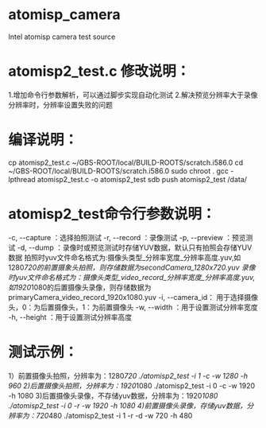 atomisp_camera
==============

Intel atomisp camera test source

# atomisp2_test.c 修改说明：
1.增加命令行参数解析，可以通过脚步实现自动化测试
2.解决预览分辨率大于录像分辨率时，分辨率设置失败的问题

# 编译说明：
cp atomisp2_test.c ~/GBS-ROOT/local/BUILD-ROOTS/scratch.i586.0
cd ~/GBS-ROOT/local/BUILD-ROOTS/scratch.i586.0
sudo chroot .
gcc -lpthread atomisp2_test.c -o atomisp2_test
sdb push atomisp2_test /data/

# atomisp2_test命令行参数说明：
-c, --capture ：选择拍照测试
-r, --record  ：录像测试
-p, --preview ：预览测试
-d, --dump    ：录像时或预览测试时存储YUV数据，默认只有拍照会存储YUV数据
拍照时yuv文件命名格式为:摄像头类型_分辨率宽度_分辨率高度.yuv,如1280*720的前置摄象头拍照，则存储数据为secondCamera_1280x720.yuv
录像时yuv文件命名格式为：摄像头类型_video_record_分辨率宽度_分辨率高度.yuv,如1920*1080的后置摄像头录像，则存储数据为primaryCamera_video_record_1920x1080.yuv
-i, --camera_id： 用于选择摄像头，0：为后置摄像头，1：为前置摄像头
-w, --width    ：用于设置测试分辨率宽度
-h, --height   ：用于设置测试分辨率高度

# 测试示例：
1）前置摄像头拍照，分辨率为：1280*720
./atomisp2_test -i 1 -c -w 1280 -h 960
2)后置摄像头拍照，分辨率为：1920*1080
./atomisp2_test -i 0 -c  -w 1920 -h 1080
3)后置摄像头录像，不存储yuv数据，分辨率为：1920*1080
./atomisp2_test -i 0 -r -w 1920 -h 1080
4)前置摄像头录像，存储yuv数据，分辨率为：720*480
./atomisp2_test -i 1 -r -d -w 720  -h 480
